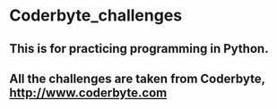# Coderbyte_challenges
## This is for practicing programming in Python. 
## All the challenges are taken from Coderbyte, http://www.coderbyte.com


